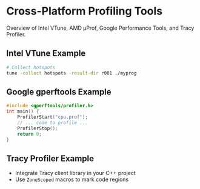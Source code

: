 # Cross-Platform Profiling Tools

Overview of Intel VTune, AMD μProf, Google Performance Tools, and Tracy Profiler.

## Intel VTune Example
```sh
# Collect hotspots
tune -collect hotspots -result-dir r001 ./myprog
```

## Google gperftools Example
```c
#include <gperftools/profiler.h>
int main() {
    ProfilerStart("cpu.prof");
    // ... code to profile ...
    ProfilerStop();
    return 0;
}
```

## Tracy Profiler Example
- Integrate Tracy client library in your C++ project
- Use `ZoneScoped` macros to mark code regions
